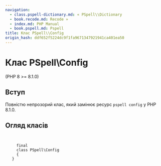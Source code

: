 ```yaml
---
navigation:
  - class.pspell-dictionary.md: « PSpell\\Dictionary
  - book.recode.md: Recode »
  - index.md: PHP Manual
  - book.pspell.md: Pspell
title: Клас PSpell\\Config
origin_hash: ddf652f5224dc9f1fa9671347921941ca401ea50
---
```

# Клас PSpell\\Config

(PHP 8 >= 8.1.0)

## Вступ

Повністю непрозорий клас, який замінює ресурс `pspell config` у PHP 8.1.0.

## Огляд класів

```classsynopsis

    
     final
     class PSpell\Config
     {
   }
```
